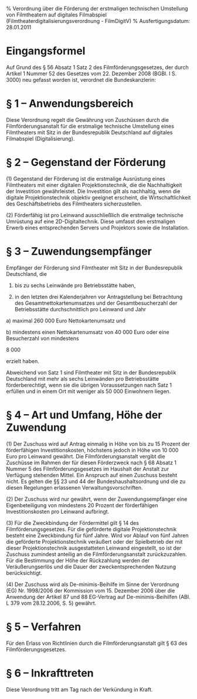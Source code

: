 % Verordnung über die Förderung der erstmaligen technischen Umstellung von Filmtheatern auf digitales Filmabspiel  (Filmtheaterdigitalisierungsverordnung - FilmDigitV)
% Ausfertigungsdatum: 28.01.2011
 
# Eingangsformel

Auf Grund des § 56 Absatz 1 Satz 2 des Filmförderungsgesetzes, der durch Artikel 1 Nummer 52 des Gesetzes vom 22. Dezember 2008 (BGBl. I S. 3000) neu gefasst worden ist, verordnet die Bundeskanzlerin:

# § 1 – Anwendungsbereich

Diese Verordnung regelt die Gewährung von Zuschüssen durch die Filmförderungsanstalt für die erstmalige technische Umstellung eines Filmtheaters mit Sitz in der Bundesrepublik Deutschland auf digitales Filmabspiel (Digitalisierung).

# § 2 – Gegenstand der Förderung

(1) Gegenstand der Förderung ist die erstmalige Ausrüstung eines Filmtheaters mit einer digitalen Projektionstechnik, die die Nachhaltigkeit der Investition gewährleistet. Die Investition gilt als nachhaltig, wenn die digitale Projektionstechnik objektiv geeignet erscheint, die Wirtschaftlichkeit des Geschäftsbetriebs des Filmtheaters sicherzustellen.

(2) Förderfähig ist pro Leinwand ausschließlich die erstmalige technische Umrüstung auf eine 2D-Digitaltechnik. Diese umfasst den erstmaligen Erwerb eines entsprechenden Servers und Projektors sowie die Installation.

# § 3 – Zuwendungsempfänger

Empfänger der Förderung sind Filmtheater mit Sitz in der Bundesrepublik Deutschland, die

1. bis zu sechs Leinwände pro Betriebsstätte haben,

2. in den letzten drei Kalenderjahren vor Antragstellung bei Betrachtung des Gesamtnettokartenumsatzes und der Gesamtbesucherzahl der Betriebsstätte durchschnittlich pro Leinwand und Jahr

a) maximal 260 000 Euro Nettokartenumsatz und

b) mindestens einen Nettokartenumsatz von 40 000 Euro oder eine Besucherzahl von mindestens

8 000

erzielt haben.

Abweichend von Satz 1 sind Filmtheater mit Sitz in der Bundesrepublik Deutschland mit mehr als sechs Leinwänden pro Betriebsstätte förderberechtigt, wenn sie die übrigen Voraussetzungen nach Satz 1 erfüllen und in einem Ort mit weniger als 50 000 Einwohnern liegen.

# § 4 – Art und Umfang, Höhe der Zuwendung

(1) Der Zuschuss wird auf Antrag einmalig in Höhe von bis zu 15 Prozent der förderfähigen Investitionskosten, höchstens jedoch in Höhe von 10 000 Euro pro Leinwand gewährt. Die Filmförderungsanstalt vergibt die Zuschüsse im Rahmen der für diesen Förderzweck nach § 68 Absatz 1 Nummer 5 des Filmförderungsgesetzes im Haushalt der Anstalt zur Verfügung stehenden Mittel. Ein Anspruch auf einen Zuschuss besteht nicht. Es gelten die §§ 23 und 44 der Bundeshaushaltsordnung und die zu diesen Regelungen erlassenen Verwaltungsvorschriften.

(2) Der Zuschuss wird nur gewährt, wenn der Zuwendungsempfänger eine Eigenbeteiligung von mindestens 20 Prozent der förderfähigen Investitionskosten pro Leinwand aufbringt.

(3) Für die Zweckbindung der Fördermittel gilt § 14 des Filmförderungsgesetzes. Für die geförderte digitale Projektionstechnik besteht eine Zweckbindung für fünf Jahre. Wird vor Ablauf von fünf Jahren die geförderte Projektionstechnik veräußert oder der Spielbetrieb der mit dieser Projektionstechnik ausgestatteten Leinwand eingestellt, so ist der Zuschuss zumindest anteilig an die Filmförderungsanstalt zurückzuzahlen. Für die Bestimmung der Höhe der Rückzahlung werden der Veräußerungserlös und die Dauer der zweckentsprechenden Nutzung berücksichtigt.

(4) Der Zuschuss wird als De-minimis-Beihilfe im Sinne der Verordnung (EG) Nr. 1998/2006 der Kommission vom 15. Dezember 2006 über die Anwendung der Artikel 87 und 88 EG-Vertrag auf De-minimis-Beihilfen (ABl. L 379 vom 28.12.2006, S. 5) gewährt.

# § 5 – Verfahren

Für den Erlass von Richtlinien durch die Filmförderungsanstalt gilt § 63 des Filmförderungsgesetzes.

# § 6 – Inkrafttreten

Diese Verordnung tritt am Tag nach der Verkündung in Kraft.
